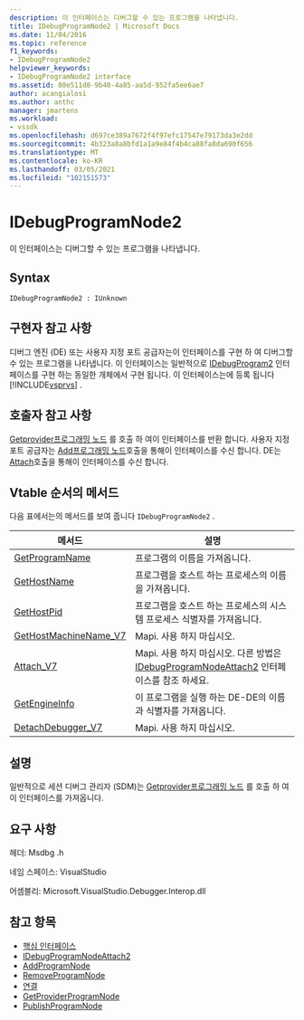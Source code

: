 ```yaml
---
description: 이 인터페이스는 디버그할 수 있는 프로그램을 나타냅니다.
title: IDebugProgramNode2 | Microsoft Docs
ms.date: 11/04/2016
ms.topic: reference
f1_keywords:
- IDebugProgramNode2
helpviewer_keywords:
- IDebugProgramNode2 interface
ms.assetid: 80e511d8-9b40-4a85-aa5d-952fa5ee6ae7
author: acangialosi
ms.author: anthc
manager: jmartens
ms.workload:
- vssdk
ms.openlocfilehash: d697ce389a7672f4f97efc17547e79173da3e2dd
ms.sourcegitcommit: 4b323a8a8bfd1a1a9e84f4b4ca88fa8da690f656
ms.translationtype: MT
ms.contentlocale: ko-KR
ms.lasthandoff: 03/05/2021
ms.locfileid: "102151573"
---
```

# <a name="idebugprogramnode2"></a>IDebugProgramNode2
이 인터페이스는 디버그할 수 있는 프로그램을 나타냅니다.

## <a name="syntax"></a>Syntax

```
IDebugProgramNode2 : IUnknown
```

## <a name="notes-for-implementers"></a>구현자 참고 사항
 디버그 엔진 (DE) 또는 사용자 지정 포트 공급자는이 인터페이스를 구현 하 여 디버그할 수 있는 프로그램을 나타냅니다. 이 인터페이스는 일반적으로 [IDebugProgram2](../../../extensibility/debugger/reference/idebugprogram2.md) 인터페이스를 구현 하는 동일한 개체에서 구현 됩니다. 이 인터페이스는에 등록 됩니다 [!INCLUDE[vsprvs](../../../code-quality/includes/vsprvs_md.md)] . [](../../../extensibility/debugger/reference/idebugprogrampublisher2-publishprogramnode.md)

## <a name="notes-for-callers"></a>호출자 참고 사항
 [Getprovider프로그래밍 노드](../../../extensibility/debugger/reference/idebugprogramprovider2-getproviderprogramnode.md) 를 호출 하 여이 인터페이스를 반환 합니다. 사용자 지정 포트 공급자는 [Add프로그래밍 노드](../../../extensibility/debugger/reference/idebugportnotify2-addprogramnode.md)호출을 통해이 인터페이스를 수신 합니다. DE는 [Attach](../../../extensibility/debugger/reference/idebugengine2-attach.md)호출을 통해이 인터페이스를 수신 합니다.

## <a name="methods-in-vtable-order"></a>Vtable 순서의 메서드
 다음 표에서는의 메서드를 보여 줍니다 `IDebugProgramNode2` .

|메서드|설명|
|------------|-----------------|
|[GetProgramName](../../../extensibility/debugger/reference/idebugprogramnode2-getprogramname.md)|프로그램의 이름을 가져옵니다.|
|[GetHostName](../../../extensibility/debugger/reference/idebugprogramnode2-gethostname.md)|프로그램을 호스트 하는 프로세스의 이름을 가져옵니다.|
|[GetHostPid](../../../extensibility/debugger/reference/idebugprogramnode2-gethostpid.md)|프로그램을 호스트 하는 프로세스의 시스템 프로세스 식별자를 가져옵니다.|
|[GetHostMachineName_V7](../../../extensibility/debugger/reference/idebugprogramnode2-gethostmachinename-v7.md)|Mapi. 사용 하지 마십시오.|
|[Attach_V7](../../../extensibility/debugger/reference/idebugprogramnode2-attach-v7.md)|Mapi. 사용 하지 마십시오. 다른 방법은 [IDebugProgramNodeAttach2](../../../extensibility/debugger/reference/idebugprogramnodeattach2.md) 인터페이스를 참조 하세요.|
|[GetEngineInfo](../../../extensibility/debugger/reference/idebugprogramnode2-getengineinfo.md)|이 프로그램을 실행 하는 DE-DE의 이름과 식별자를 가져옵니다.|
|[DetachDebugger_V7](../../../extensibility/debugger/reference/idebugprogramnode2-detachdebugger-v7.md)|Mapi. 사용 하지 마십시오.|

## <a name="remarks"></a>설명
 일반적으로 세션 디버그 관리자 (SDM)는 [Getprovider프로그래밍 노드](../../../extensibility/debugger/reference/idebugprogramprovider2-getproviderprogramnode.md) 를 호출 하 여이 인터페이스를 가져옵니다.

## <a name="requirements"></a>요구 사항
 헤더: Msdbg .h

 네임 스페이스: VisualStudio

 어셈블리: Microsoft.VisualStudio.Debugger.Interop.dll

## <a name="see-also"></a>참고 항목
- [핵심 인터페이스](../../../extensibility/debugger/reference/core-interfaces.md)
- [IDebugProgramNodeAttach2](../../../extensibility/debugger/reference/idebugprogramnodeattach2.md)
- [AddProgramNode](../../../extensibility/debugger/reference/idebugportnotify2-addprogramnode.md)
- [RemoveProgramNode](../../../extensibility/debugger/reference/idebugportnotify2-removeprogramnode.md)
- [연결](../../../extensibility/debugger/reference/idebugengine2-attach.md)
- [GetProviderProgramNode](../../../extensibility/debugger/reference/idebugprogramprovider2-getproviderprogramnode.md)
- [PublishProgramNode](../../../extensibility/debugger/reference/idebugprogrampublisher2-publishprogramnode.md)
